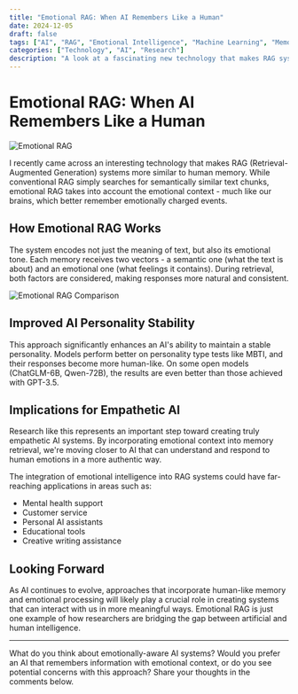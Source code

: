 ```yaml
---
title: "Emotional RAG: When AI Remembers Like a Human"
date: 2024-12-05
draft: false
tags: ["AI", "RAG", "Emotional Intelligence", "Machine Learning", "Memory Systems"]
categories: ["Technology", "AI", "Research"]
description: "A look at a fascinating new technology that makes RAG systems more similar to human memory by incorporating emotional context into AI retrieval mechanisms."
---
```


# Emotional RAG: When AI Remembers Like a Human

![Emotional RAG](/posts/emotional-rag/images/emotional-rag-main.jpg)

I recently came across an interesting technology that makes RAG (Retrieval-Augmented Generation) systems more similar to human memory. While conventional RAG simply searches for semantically similar text chunks, emotional RAG takes into account the emotional context - much like our brains, which better remember emotionally charged events.

## How Emotional RAG Works

The system encodes not just the meaning of text, but also its emotional tone. Each memory receives two vectors - a semantic one (what the text is about) and an emotional one (what feelings it contains). During retrieval, both factors are considered, making responses more natural and consistent.

![Emotional RAG Comparison](/posts/emotional-rag/images/emotional-rag-comparison.jpg)

## Improved AI Personality Stability

This approach significantly enhances an AI's ability to maintain a stable personality. Models perform better on personality type tests like MBTI, and their responses become more human-like. On some open models (ChatGLM-6B, Qwen-72B), the results are even better than those achieved with GPT-3.5.

## Implications for Empathetic AI

Research like this represents an important step toward creating truly empathetic AI systems. By incorporating emotional context into memory retrieval, we're moving closer to AI that can understand and respond to human emotions in a more authentic way.

The integration of emotional intelligence into RAG systems could have far-reaching applications in areas such as:

- Mental health support
- Customer service
- Personal AI assistants
- Educational tools
- Creative writing assistance

## Looking Forward

As AI continues to evolve, approaches that incorporate human-like memory and emotional processing will likely play a crucial role in creating systems that can interact with us in more meaningful ways. Emotional RAG is just one example of how researchers are bridging the gap between artificial and human intelligence.

---

What do you think about emotionally-aware AI systems? Would you prefer an AI that remembers information with emotional context, or do you see potential concerns with this approach? Share your thoughts in the comments below. 